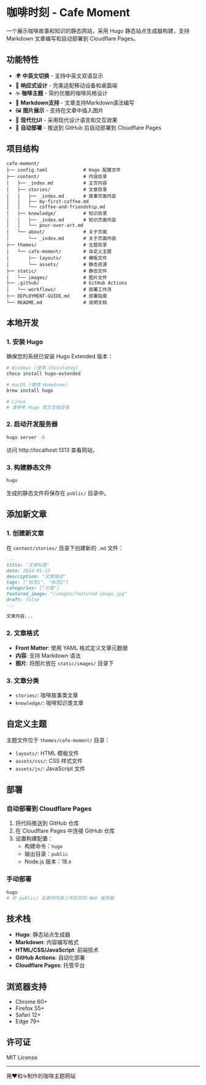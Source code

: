 # 咖啡时刻 - Cafe Moment

一个展示咖啡故事和知识的静态网站，采用 Hugo 静态站点生成器构建，支持 Markdown 文章编写和自动部署到 Cloudflare Pages。

## 功能特性

- 🌍 **中英文切换** - 支持中英文双语显示
- 📱 **响应式设计** - 完美适配移动设备和桌面端
- ☕ **咖啡主题** - 简约优雅的咖啡风格设计
- 📝 **Markdown支持** - 文章支持Markdown语法编写
- 🖼️ **图片展示** - 支持在文章中插入图片
- 🎨 **现代化UI** - 采用现代设计语言和交互效果
- 🚀 **自动部署** - 推送到 GitHub 后自动部署到 Cloudflare Pages

## 项目结构

```
cafe-moment/
├── config.toml             # Hugo 配置文件
├── content/                # 内容目录
│   ├── _index.md           # 主页内容
│   ├── stories/            # 文章目录
│   │   ├── _index.md       # 故事页面内容
│   │   ├── my-first-coffee.md
│   │   └── coffee-and-friendship.md
│   ├── knowledge/          # 知识目录
│   │   ├── _index.md       # 知识页面内容
│   │   └── pour-over-art.md
│   └── about/              # 关于页面
│       └── _index.md       # 关于页面内容
├── themes/                 # 主题目录
│   └── cafe-moment/        # 自定义主题
│       ├── layouts/        # 模板文件
│       └── assets/         # 静态资源
├── static/                 # 静态文件
│   └── images/             # 图片文件
├── .github/                # GitHub Actions
│   └── workflows/          # 部署工作流
├── DEPLOYMENT-GUIDE.md     # 部署指南
└── README.md               # 说明文档
```

## 本地开发

### 1. 安装 Hugo

确保您的系统已安装 Hugo Extended 版本：

```bash
# Windows (使用 Chocolatey)
choco install hugo-extended

# macOS (使用 Homebrew)
brew install hugo

# Linux
# 请参考 Hugo 官方文档安装
```

### 2. 启动开发服务器

```bash
hugo server -D
```

访问 http://localhost:1313 查看网站。

### 3. 构建静态文件

```bash
hugo
```

生成的静态文件将保存在 `public/` 目录中。

## 添加新文章

### 1. 创建新文章

在 `content/stories/` 目录下创建新的 `.md` 文件：

```markdown
---
title: "文章标题"
date: 2024-01-15
description: "文章描述"
tags: ["标签1", "标签2"]
categories: ["分类"]
featured_image: "/images/featured-image.jpg"
draft: false
---

文章内容...
```

### 2. 文章格式

- **Front Matter**: 使用 YAML 格式定义文章元数据
- **内容**: 支持 Markdown 语法
- **图片**: 将图片放在 `static/images/` 目录下

### 3. 文章分类

- `stories/`: 咖啡故事类文章
- `knowledge/`: 咖啡知识类文章

## 自定义主题

主题文件位于 `themes/cafe-moment/` 目录：

- `layouts/`: HTML 模板文件
- `assets/css/`: CSS 样式文件
- `assets/js/`: JavaScript 文件

## 部署

### 自动部署到 Cloudflare Pages

1. 将代码推送到 GitHub 仓库
2. 在 Cloudflare Pages 中连接 GitHub 仓库
3. 设置构建配置：
   - 构建命令：`hugo`
   - 输出目录：`public`
   - Node.js 版本：18.x

### 手动部署

```bash
hugo
# 将 public/ 目录的内容上传到您的 Web 服务器
```

## 技术栈

- **Hugo**: 静态站点生成器
- **Markdown**: 内容编写格式
- **HTML/CSS/JavaScript**: 前端技术
- **GitHub Actions**: 自动化部署
- **Cloudflare Pages**: 托管平台

## 浏览器支持

- Chrome 60+
- Firefox 55+
- Safari 12+
- Edge 79+

## 许可证

MIT License

---

用❤️和☕制作的咖啡主题网站 